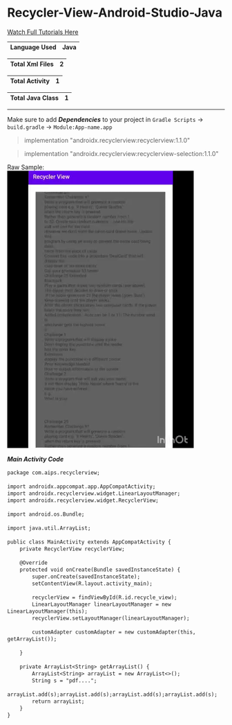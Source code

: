# Recycler-View-Android-Studio-Java

[Watch Full Tutorials Here]( https://youtu.be/90WPyV9-vaY "Recycler View")

|Language Used | Java |
|---|---|

|Total Xml Files| 2 |
|---|---|

|Total Activity | 1 |
|---|---|

|Total Java Class | 1 |
|---|---|

---
Make sure to add ***Dependencies*** to your project in `Gradle Scripts` -> `build.gradle` -> `Module:App-name.app`

>implementation "androidx.recyclerview:recyclerview:1.1.0"

>implementation "androidx.recyclerview:recyclerview-selection:1.1.0"

Raw Sample:
![](https://github.com/amitkv1212/Recycler-View-Android-Studio-Java/blob/main/ezgif.com-gif-maker.gif "Sample Image")

***Main Activity Code***
```
package com.aips.recyclerview;

import androidx.appcompat.app.AppCompatActivity;
import androidx.recyclerview.widget.LinearLayoutManager;
import androidx.recyclerview.widget.RecyclerView;

import android.os.Bundle;

import java.util.ArrayList;

public class MainActivity extends AppCompatActivity {
    private RecyclerView recyclerView;

    @Override
    protected void onCreate(Bundle savedInstanceState) {
        super.onCreate(savedInstanceState);
        setContentView(R.layout.activity_main);

        recyclerView = findViewById(R.id.recycle_view);
        LinearLayoutManager linearLayoutManager = new LinearLayoutManager(this);
        recyclerView.setLayoutManager(linearLayoutManager);

        customAdapter customAdapter = new customAdapter(this, getArrayList());

    }

    private ArrayList<String> getArrayList() {
        ArrayList<String> arrayList = new ArrayList<>();
        String s = "pdf....";
        arrayList.add(s);arrayList.add(s);arrayList.add(s);arrayList.add(s);
        return arrayList;
    }
}
```

